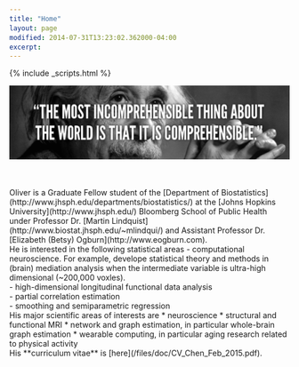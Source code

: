 ```yaml
---
title: "Home"
layout: page
modified: 2014-07-31T13:23:02.362000-04:00
excerpt: 
---
```

{% include _scripts.html %}

![x](/images/Einstein.jpg)

<br />
<br />
Oliver is a Graduate Fellow student of the [Department of Biostatistics](http://www.jhsph.edu/departments/biostatistics/) at the [Johns Hopkins University](http://www.jhsph.edu/) Bloomberg School of Public Health under Professor Dr. [Martin Lindquist](http://www.biostat.jhsph.edu/~mlindqui/) and Assistant Professor Dr. [Elizabeth (Betsy) Ogburn](http://www.eogburn.com).

<br />
He is interested in the following statistical areas
- computational neuroscience. For example, develope statistical theory and methods in (brain) mediation analysis when the intermediate variable is ultra-high dimensional (~200,000 voxles).
<br />
- high-dimensional longitudinal functional data analysis
<br />
- partial correlation estimation
<br />
- smoothing and semiparametric regression

<br />
His major scientific areas of interests are
* neuroscience
* structural and functional MRI
* network and graph estimation, in particular whole-brain graph estimation
* wearable computing, in particular aging research related to physical activity



<br />
His **curriculum vitae** is [here](/files/doc/CV_Chen_Feb_2015.pdf).